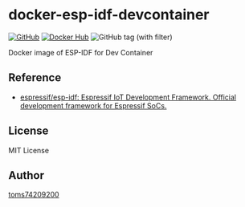 # docker-esp-idf-devcontainer

[![GitHub](https://img.shields.io/badge/GitHub-repository---)](https://github.com/toms74209200/docker-esp-idf-devcontainer)
[![Docker Hub](https://img.shields.io/badge/Docker%20Hub---?color=1D63ED)](https://hub.docker.com/r/motomotomato/esp-idf-devcontainer)
![GitHub tag (with filter)](https://img.shields.io/github/v/tag/toms74209200/docker-esp-idf-devcontainer)

Docker image of ESP-IDF for Dev Container

## Reference

- [espressif/esp-idf: Espressif IoT Development Framework. Official development framework for Espressif SoCs.](https://github.com/espressif/esp-idf)

## License

MIT License

## Author

[toms74209200](<https://github.com/toms74209200>)

